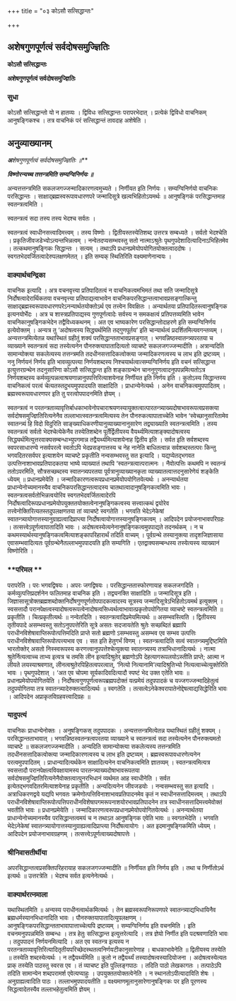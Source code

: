 +++
title = "०३ कोऽसौ सत्सिद्धान्तः"

+++


## अशेषगुणपूर्णत्वं सर्वदोषसमुज्ज्ञितिः

**कोऽसौ सत्सिद्धान्तः**

**अशेषगुणपूर्णत्वं सर्वदोषसमुज्ज्ञितिः**

### **सुधा**

कोऽसौ सत्सिद्धान्तो यो न हातव्यः । द्विविधः सत्सिद्धान्तः परापरभेदात् । प्रत्येकं द्विविधो वाचनिकम् आनुषङ्गिकश्च । तत्र वाचनिकं परं सत्सिद्धान्तं तावदाह अशेषेति ।

## **अनुव्याख्यानम्**

***अ**शेष**गुणपूर्णत्वं सर्वदोषसमुज्ज्ञितिः ॥***

***विष्णोरन्यच्च तत्तन्त्रमिति सम्यग्विनिर्णयः ॥***

अन्यत्तत्तन्त्रमिति सकलजगज्जन्मादिकारणत्वमुच्यते । निर्णीयत इति निर्णयः । सम्यग्विनिर्णयो वाचनिकः परसिद्धान्तः । साक्षाद्ब्रह्मस्वरूपावधारणपरे जन्मादिसूत्रे खल्वभिहितोऽयमर्थः ॥ आनुषङ्गिकं परसिद्धान्तमाह स्वतन्त्रत्वमिति ।

स्वतन्त्रत्वं सदा तस्य तस्य भेदश्च सर्वतः ।

स्वतन्त्रत्वं स्वाधीनसत्त्वादिमत्त्वम् । तस्य विष्णोः । द्वितीयस्तस्येतिशब्द उत्तरत्र सम्बध्यते । सर्वतो भेदश्चेति । प्रकृतिजीवजडेभ्योऽत्यन्तभिन्नत्वम् । नन्वेतदप्यसम्भवस्तु सतो नात्माऽश्रुतेः पृथगुपदेशादित्यादिनाऽभिहितमेव । तत्कथमानुषङ्गिकः सिद्धान्तः । सत्यम् । तथाऽपि प्रधानप्रमेयोपयोगितयोक्तत्वाददोषः । स्वगतभेदवर्जितत्वादेरुपलक्षणमेतत् । इति सम्यक् स्थितिरिति वक्ष्यमाणेनान्वयः ।

### **वाक्यार्थचन्द्रिका**

वाचनिक इत्यादि । अत्र वचनवृत्त्या प्रतिपादितत्वं न वाचनिकत्वमभिमतं तथा सति जन्मादिसूत्रे निर्दोषत्वादेरार्थिकतया वचनवृत्त्या प्रतिपाद्यत्वाभावेन वाचनिकपरसिद्धान्तत्वाभावप्रसङ्गात्किन्तु साक्षाद्ब्रह्मस्वरूपावधारणपरेऽनन्यार्थतयोक्तोऽर्थ एव तत्त्वेन विवक्षितः । अन्यार्थतया प्रतिपादितस्त्वानुषङ्गिक इत्यनयोर्भेदः । अत्र च शास्त्रप्रतिपाद्यस्य गुणपूर्णत्वादेः सर्वस्य न समकक्षत्वं प्रतिपत्तव्यमिति भावेन वाचनिकानुषङ्गिकभेदेन तद्वैविध्यकथनम् । अत एव भाष्यकारेण परसिद्धान्तोदाहरणे इति सम्यग्विनिर्णय इत्येवोक्तम् । अन्यत्र तु ‘अदोषत्वस्य सिद्ध्यर्थमिति तद्गुणपूर्तय’ इति चान्यार्थत्वं प्रदर्शितमित्यवगन्तव्यम् । अन्यत्तन्त्रमित्येतन्न यथास्थितं ग्रहीतुं शक्यं परसिद्धान्तताभावप्रसङ्गात् । भगवन्निष्ठस्वातन्त्र्यपरतया च व्याख्याने स्वतन्त्रत्वं सदा तस्येत्यनेन पौनरुक्त्यापातादित्यतो व्याचष्टे सकलजगज्जन्मादीति । अत्रान्यदिति सामान्योक्त्या सकलेत्यस्य तत्तन्त्रमति तदधीनसत्तादिकत्वोक्त्या जन्मादिकरणत्वस्य च लाभ इति द्रष्टव्यम् । ननु निर्णयनं निर्णय इति भावव्युत्पत्त्या निर्णयशब्दस्य निश्चयार्थत्वात्सम्यग्विनिर्णय इति वचनं सत्सिद्धान्त इत्युत्तरग्रन्थेन तदनुसारिणा कोऽसौ सत्सिद्धान्त इति शङ्काग्रन्थेन चाननुगुणत्वादनुपपन्नमित्यतोऽत्र निर्णयशब्दस्य कर्मव्युत्पन्नत्वाश्रयणान्नानुपपत्तिरित्याशयेनाह निर्णीयत इति निर्णय इति । कुतोऽस्य सिद्धान्तस्य वाचनिकत्वं परत्वं चेत्यतस्तदुभयमुपपादयति साक्षादिति । प्राधान्येनेत्यर्थः । अनेन वाचनिकत्वमुपपादितम् । ब्रह्मस्वरूपावधारणपर इति तु परत्वोपपादनमिति ज्ञेयम् ।

स्वतन्त्रत्वं न परतन्त्रताव्यावृत्तिर्बाधकाभावेनोपचाराश्रयणस्यायुक्तत्वात्पारतन्त्र्याख्यदोषाभावरूपत्वप्रसक्त्या सर्वदोषसमुज्ज्ञितिरित्यनेनैव तल्लाभात्स्वतन्त्रत्वमित्यस्य तेन पौनरुकत्यापाताच्चेति भावेन ‘स्वेच्छानुसारितामेव स्वातन्त्र्यं हि विदो विदुरिति साङ्ख्याधिकरणीयानुव्याख्यानानुसारेण तद्व्याख्याति स्वतन्त्रत्वमिति । तस्य स्वतन्त्रत्वं सर्वतो भेदश्चेत्येकेनैव तस्येतिशब्देन पूर्तेर्द्वितीयस्य वैयर्थ्यमित्याशङ्क्यादोषत्वस्य सिद्ध्यर्थमित्युत्तरवाक्यसम्बन्धाभ्युपगमान्न तद्वैयर्थ्यमित्याशयेनाह द्वितीय इति । सर्वत इति सर्वशब्दस्य स्वपरसाधारण्ये नसर्वपरत्वे स्वतोऽपि भेदप्रसङ्गात्तस्य च नेह नानेति बाधितत्वान्न सर्वशब्दस्तत्परः किन्तु भगवदितरसर्वपर इत्याशयेन व्याचष्टे प्रकृतीति नन्वसम्भवस्तु सत इत्यादि । यद्यप्येतद्भगवत उत्पत्तिनाशाभावप्रतिपादकतया भाष्ये व्याख्यातं तथापि ‘स्वतन्त्रत्वात्परात्मनः । नैवोत्पत्तिः कथमपि न स्वतन्त्रं ततोऽपरमिति, सौत्रसच्छब्दस्य स्वातन्त्र्यपरतया पूर्वत्रानुव्याख्यानकृता व्याख्यातत्वात्तदनुसारेणेयं शङ्केति ध्येयम् ॥ प्रधानप्रमेयेति । जन्मादिकारणत्वरूपप्रधानप्रमेयोपयोगितयेत्यर्थः । अनन्यार्थतया प्राधान्येनोच्यमानस्यैव वाचनिकपरसिद्धान्तत्वादस्य चातथात्वादानुषङ्गिकत्वमिति भावः । स्वतन्त्रत्वसर्वतोभिन्नत्वयोरिव स्वगतभेदवर्जितत्वादेरपि निर्दोषत्वादिरूपप्रधानप्रमेयोपयुक्ततयोक्तत्वेनानुषङ्गिकत्वस्य सत्त्वात्कथं द्वयोरेव तत्त्वेनोक्तिरित्यतस्तदुपलक्षणतया तां व्याचष्टे स्वगतेति । भगवति भेदेऽनेकेषां स्वातन्त्र्यायोगात्तस्यानुग्राह्यत्वादिप्राप्त्या निर्दोषत्वायोगात्तस्यानुषङ्गिकत्वम् । आदिपदेन प्रयोजनाभावपरिग्रहः । तत्सत्त्वेऽपूर्णत्वापातादिति भावः । अदोषत्वस्येत्यनेनानुषङ्गिकत्वमुपपाद्यते तदनर्थकम् । न च कथमस्यार्थस्यानुषङ्गिकत्वमित्याशङ्कापरिहारार्थं तदिति वाच्यम् । पूर्वग्रन्थे तस्यानुक्त्या तादृशजिज्ञासाया एवासम्भवादित्यतः पूर्वग्रन्थेनैतल्लाभमुपपादयति इति सम्यगिति । एतद्वाक्यसम्बन्धस्य तस्येत्यस्य व्याख्यानं विष्णोरिति ।

### **परिमल **

परापरेति । परः भगवद्विषयः । अपरः जगद्विषयः । परसिद्धान्ततास्फोरणायाह सकलजगदिति । कर्मव्युत्पत्तिप्रदर्शनेन फलितमाह वाचनिक इति । तद्व्यनक्ति साक्षादिति ॥ जन्मादिसूत्र इति । जिज्ञासासूत्रोक्तब्रह्मशब्दोक्तनिर्दोषगुणपूर्णतोपपादकत्वादस्य सूत्रस्य जन्मादिसूत्रेऽभिहितोऽयमर्थ इत्युक्तम् । स्वसत्तादौ परानपेक्षत्वस्यादोषत्वरूपत्वेनादोषत्वसिध्यर्थत्वाभावात्प्रकृतोपयोगितया व्याचष्टे स्वतन्त्रत्वमिति ॥ प्रकृतीति । चित्प्रकृतीत्यर्थः ॥ नन्वेतदिति । स्वतन्त्रत्वादिप्रमेयमित्यर्थः ॥ असम्भवस्त्विति । द्वितीयस्य तृतीयपादे असम्भवस्तु सतोऽनुपपत्तेरिति सूत्रे असतः सदजायतेति श्रुतेः सच्छब्दितं ब्रह्मापि पराधीनविशेषावाप्तिरूपोत्पत्तिमदिति प्राप्ते सतो ब्रह्मणो ऽसम्भवस्तु असम्भव एव सम्भव उत्पत्तिः पराधीनविशेषावाप्तिरूपोत्पत्त्यभाव एव । सत इति हेतुगर्भं विणम् । स्वतन्त्रत्वादिति सत्वं स्वातन्त्र्यमुद्दिष्टमिति भारतोक्तेर् असतो निस्स्वरूपस्य करणत्त्वानुपपत्तेश्चेत्युक्त्या स्वातन्त्र्यस्य तत्राभिधानादित्यर्थः । नात्मा श्रुतेर्नित्यत्वाच्च ताभ्य इत्यत्र च तमसि लीन इत्यादिश्रुतेर् ब्रह्मणोऽपि देहत्यागरूपलयोऽस्तीति प्राप्ते; आत्मा न लीयते लयस्याश्रवणात्, लीनत्वश्रुतेरपिहितत्वपरत्वात्, ‘नित्यो नित्यानामि’त्यादिश्रुतिभ्यो नित्यत्वाच्चेत्युक्तेरिति भावः । पृथगुपदेशात् । ‘अत एव चोपमा सूर्यकादिवदित्यादौ स्पष्टं भेद उक्त एतेति भावः ॥ प्रधानप्रमेयोपयोगितयेति । निर्दोषत्वगुणपूर्णत्वरूपब्रह्मपदोक्तं यत्प्रमेयं तदुपपादकं च यज्जगज्जन्मादिहेतुत्वं तदुपयोगितया तत्र स्वातन्त्र्यादेरुक्तत्वादित्यर्थः ॥ स्वगतेति । तत्सत्वेऽनेकेश्वरापातेनोद्देषत्वाद्यसिद्धेरिति भावः । आदिपदेन अप्राकृतविग्रहवत्त्वादिग्रहः ॥

### **यादुपत्यं**

वाचनिकः प्राधान्येनोक्तः । अनुषङ्गिकस् तदुपपादकः । अन्यत्तत्तन्त्रमित्येतन्न यथास्थितं ग्रहीतुं शक्यम् । परसिद्धान्तताभावात् । भगवन्निष्ठस्वतन्त्रत्वपरतया व्याख्याने च स्वतन्त्रत्वं सदा तस्येत्यनेन पौनरुक्त्यमतो व्याचष्टे ॥ सकलजगज्जन्मादीति । अन्यदिति सामान्योक्त्या सकलेत्यस्य तत्तन्त्रमिति तदधीनसत्तादिकत्वोक्त्या जन्मादिकारणत्वस्य च लाभ इति द्रष्टव्यम् । ब्रह्मस्वरूपावधारणेत्यनेन परत्वमुपपादितम् । प्राधान्यादित्यर्थकेन साक्षादित्यनेन वाचनिकत्वमिति ज्ञातव्यम् । स्वतन्त्रत्वमित्यत्र स्वसत्तादौ परानपेक्षत्वविवक्षायामस्य पारतन्त्र्याख्यदोषाभावरूपतया सर्वदोषसमुज्ज्ञितिरित्यनेनैवोक्तत्वात्पुनरभिधानं व्यर्थमत आह स्वाधीनेति । सर्वत इत्येतद्भगवदितरमित्याशयेनाह प्रकृतीति । अन्यदित्यनेन जीवजडयोः । नन्वसम्भवस्तु सत इत्यादि । अत्राधिकरणद्वये यद्यपि भगवतः क्रमेणोत्पत्तिविनाशाभावप्रतिपादनमेव कृतं न स्वाधीनसत्तादिमत्त्वम् । तथाऽपि पराधीनविशेषावाप्तिरूपोत्पत्तिपराधीनविशेषापगमरूपनाशयोरभावप्रतिपादनेन तत्र स्वाधीनसत्तादिमत्त्वमेवोक्तं भवतीति भावः ॥ प्रधानप्रमेयेति । जन्मादिकारणत्वरूपप्रधानप्रमेयोपयोगितयेत्यर्थः । अनन्यार्थतया प्राधान्येनोच्यमानस्यैव परसिद्धान्तत्वमयं च न तथाऽत आनुषङ्गिक एवेति भावः ॥ स्वगतभेदेति । भगवति भेदेऽनेकेषां स्वातन्त्र्यायोगात्तस्यानुग्राह्यत्वादिप्राप्त्या निर्दोषत्वायोगः । अत इदमानुषङ्गिकमिति ध्येयम् । आदिपदेन प्रयोजनाभावग्रहणम् । तत्सत्त्वेऽपूर्णत्वाख्यदोषापत्तेः ।

### **श्रीनिवासतीर्थीया**

अपरसिद्धान्तत्वप्रसक्तिपरिहरायाह सकलजगज्जन्मादीति ॥ निर्णीयत इति निर्णय इति । तथा च निर्णीतोऽर्थ इत्यर्थः ॥ उत्तरत्रेति । भेदश्च सर्वत इत्यनेनेत्यर्थः ।

### **वाक्यार्थरत्नमाला**

यथास्थितमिति ॥ अन्यस्य पराधीनत्वार्थकमित्यर्थः । तेन ब्रह्मस्वरूपनिरूपणपरे स्वातन्त्र्याद्यभिधायिनैव ब्रह्मधर्मस्यानभिधानादिति भावः । पौनरुक्तयापातादित्युपलक्षणम् । आनुषङ्गिकपरसिद्धान्तताभावापात्ताच्चेत्यपि द्रष्टव्यम् । सम्यग्विनिर्णय इति वचनमिति । इति वचनमनुपपन्नमिति सम्बन्धः । तत्र हेतुः सत्सिद्धान्त इत्युत्तरेत्यादि । तत्र ज्ञेयो निर्णीत इति पदश्रवणादिति भावः । तदुपपादनं निर्णयनमित्यादि । अत एव स्वतन्त्र इत्यस्य न परतन्त्रताव्यावृत्तिरित्यादितृतीयपरिच्छेदस्थतत्वनिर्णयटीकानुसारेणाह । बाधकाभावेनेति ॥ द्वितीयस्य तस्येति ॥ तस्येति शब्दस्येत्यर्थः । न तद्वैयर्थ्यमिति ॥ कुतो न तद्वैयर्थ्यं तस्यादोषत्वस्यादियोजना । अदोषत्वस्येत्यतः प्राक् तस्येति पाठस्तु स्वरस एव । तं व्याचष्ट इति पुल्लिङ्गपाठः । तदिति पाठो लेखकागतः । तत्पाठेऽपि तदिति सामान्येन शब्दपरामर्श एवेत्यप्याहुः । उपयुक्ततयोक्तत्वेनेति । न स्थानतोऽपीत्यादाविति शेषः । अनुग्राह्यत्वादिति पाठः । तल्लाभमुपपादयतीति ॥ वक्ष्यमाणमूलानुसारेणानुषङ्गिकः पर इति पूरणस्य सिद्धत्वादेतस्यैव तल्लाभहेतुत्वमिति ज्ञेयम् ।

